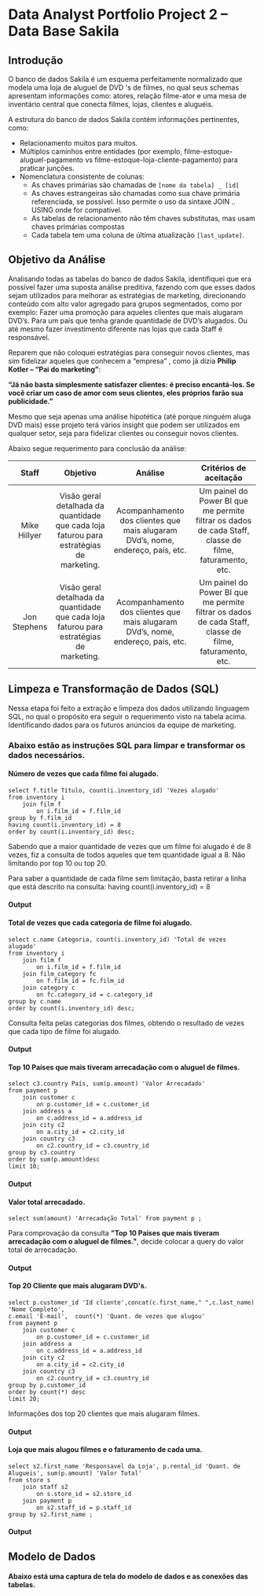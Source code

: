 # Data Analyst Portfolio Project 2 – Data Base Sakila

## Introdução

O banco de dados Sakila é um esquema perfeitamente normalizado que modela uma loja de aluguel de DVD 's de filmes, no qual seus schemas apresentam informações como: atores, relação filme-ator e uma mesa de inventário central que conecta filmes, lojas, clientes e aluguéis.

A estrutura do banco de dados Sakila contém informações pertinentes, como:
- Relacionamento muitos para muitos.
- Múltiplos caminhos entre entidades (por exemplo, filme-estoque-aluguel-pagamento vs filme-estoque-loja-cliente-pagamento) para praticar junções.
- Nomenclatura consistente de colunas:
  -  As chaves primárias são chamadas de ```[nome da tabela] _ [id]```
  - As chaves estrangeiras são chamadas como sua chave primária referenciada, se possível. Isso permite o uso da sintaxe JOIN .. USING onde for compatível.
  - As tabelas de relacionamento não têm chaves substitutas, mas usam chaves primárias compostas
  - Cada tabela tem uma coluna de última atualização ```[last_update]```.

## Objetivo da Análise

Analisando todas as tabelas do banco de dados Sakila, identifiquei que era possível fazer uma suposta análise preditiva, fazendo com que esses dados sejam utilizados para melhorar as estratégias de marketing, direcionando conteúdo com alto valor agregado para grupos segmentados, como por exemplo:
Fazer uma promoção para aqueles clientes que mais alugaram DVD’s.
Para um país que tenha grande quantidade de DVD’s alugados.
Ou até mesmo fazer investimento diferente nas lojas que cada Staff é responsável. 

Reparem que não coloquei estratégias para conseguir novos clientes, mas sim fidelizar aqueles que 	conhecem a “empresa” , como já dizia **Philip Kotler – “Pai do marketing”**:

**“Já não basta simplesmente satisfazer clientes: é preciso encantá-los.
Se você criar um caso de amor com seus clientes, eles próprios farão sua publicidade.”**

Mesmo que seja apenas uma análise hipotética (até porque ninguém aluga DVD mais) esse projeto terá vários insight que podem ser utilizados em qualquer setor, seja para fidelizar clientes ou conseguir novos clientes.

Abaixo segue requerimento para conclusão da análise:

|Staff | Objetivo | Análise | Critérios de aceitação|
| :--: |     :--: |    :--: |                  :--: |
|Mike Hillyer|Visão geral detalhada da quantidade que cada loja faturou para estratégias de marketing.|Acompanhamento dos clientes que mais alugaram DVd’s, nome, endereço, país, etc.|Um painel do Power BI que me permite filtrar os dados de cada Staff, classe de filme, faturamento, etc.
|Jon Stephens|Visão geral detalhada da quantidade que cada loja faturou para estratégias de marketing.|Acompanhamento dos clientes que mais alugaram DVd’s, nome, endereço, país, etc.|Um painel do Power BI que me permite filtrar os dados de cada Staff, classe de filme, faturamento, etc.|

## Limpeza e Transformação de Dados (SQL)
Nessa etapa foi feito a extração e limpeza dos dados utilizando linguagem SQL, no qual o propósito era seguir o requerimento visto na tabela acima.
Identificando dados para os futuros anúncios da equipe de marketing.

### Abaixo estão as instruções SQL para limpar e transformar os dados necessários.

#### Número de vezes que cada filme foi alugado.
``` 
select f.title Título, count(i.inventory_id) 'Vezes alugado' 
from inventory i
	join film f 
		on i.film_id = f.film_id 
group by f.film_id
having count(i.inventory_id) = 8
order by count(i.inventory_id) desc;
```
Sabendo que a maior quantidade de vezes que um filme foi alugado é de 8 vezes, fiz a consulta de todos 
aqueles que tem quantidade igual a 8. Não limitando por top 10 ou top 20.

Para saber a quantidade de cada filme sem limitação, basta retirar a linha que está descrito na consulta:
having count(i.inventory_id) = 8 

#### Output

#### Total de vezes que cada categoria de filme foi alugado.
```
select c.name Categoria, count(i.inventory_id) 'Total de vezes alugado' 
from inventory i
	join film f 
		on i.film_id = f.film_id
	join film_category fc 
		on f.film_id = fc.film_id 
	join category c 
		on fc.category_id = c.category_id 
group by c.name 
order by count(i.inventory_id) desc;

```
Consulta feita pelas categorias dos filmes, obtendo o resultado de vezes que cada tipo de filme foi alugado.

#### Output

#### Top 10 Países que mais tiveram arrecadação com o aluguel de filmes.
```
select c3.country País, sum(p.amount) 'Valor Arrecadado' 
from payment p
	join customer c 
		on p.customer_id = c.customer_id 
	join address a 
		on c.address_id = a.address_id 
	join city c2 
		on a.city_id = c2.city_id 
	join country c3 
		on c2.country_id = c3.country_id 
group by c3.country 
order by sum(p.amount)desc
limit 10;

```
#### Output

#### Valor total arrecadado. 
```
select sum(amount) 'Arrecadação Total' from payment p ;
```
Para comprovação da consulta **"Top 10 Países que mais tiveram arrecadação com o aluguel de filmes."**, decide colocar a query do valor total de arrecadação.
#### Output

#### Top 20 Cliente que mais alugaram DVD's.
```
select p.customer_id 'Id cliente',concat(c.first_name," ",c.last_name) 'Nome Completo', 
c.email 'E-mail',  count(*) 'Quant. de vezes que alugou' 
from payment p
	join customer c 
		on p.customer_id = c.customer_id 
	join address a 
		on c.address_id = a.address_id 
	join city c2 
		on a.city_id = c2.city_id 
	join country c3 
		on c2.country_id = c3.country_id 
group by p.customer_id
order by count(*) desc
limit 20;
```
Informações dos top 20 clientes que mais alugaram filmes.
#### Output


#### Loja que mais alugou filmes e o faturamento de cada uma.
```
select s2.first_name 'Responsavel da Loja', p.rental_id 'Quant. de Alugueis', sum(p.amount) 'Valor Total'
from store s
	join staff s2 
		on s.store_id = s2.store_id 
	join payment p 
		on s2.staff_id = p.staff_id
group by s2.first_name ;
```
#### Output

## Modelo de Dados
#### Abaixo está uma captura de tela do modelo de dados e as conexões das tabelas.
